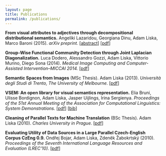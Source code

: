 ```yaml
---
layout: page
title: Publications
permalink: /publications/
---
```

**From visual attributes to adjectives through decompositional 
distributional semantics.**
Angeliki Lazaridou, Georgiana Dinu, Adam Liska, Marco Baroni (2015).
*arXiv preprint.*
[[abstract](http://arxiv.org/abs/1501.02714)]
[[pdf](http://arxiv.org/pdf/1501.02714v1)]

**Group-Wise Functional Community Detection through Joint Laplacian 
Diagonalization.**
Luca Dodero, Alessandro Gozzi, Adam Liska, Vittorio Murino, Diego Sona (2014).
*Medical Image Computing and Computer-Assisted Intervention–MICCAI 2014.*
[[pdf](/downloads/publications/dodero_etal_2014.pdf)]

**Semantic Spaces from Images** (MSc Thesis).
Adam Liska (2013). 
*Università degli Studi di Trento, The University of Melbourne.*
[[pdf](/downloads/publications/liska_2013.pdf)]

**VSEM: An open library for visual semantics representation.**
Elia Bruni, Ulisse Bordignon, Adam Liska, Jasper Uijlings, Irina Sergienya.
*Proceedings of the 51st Annual Meeting of the Association for Computational Linguistics: System Demonstrations.*
[[pdf](/downloads/publications/bruni_etal_2013.pdf)]
[[bib](/downloads/publications/bruni_etal_2013.bib)]

**Cleaning of Parallel Texts for Machine Translation** (BSc Thesis).
Adam Liska (2010). 
*Charles University in Prague.*
[[pdf](/downloads/publications/liska_2010.pdf)]

**Evaluating Utility of Data Sources in a Large Parallel Czech-English Corpus CzEng 0.9.**
Ondřej Bojar, Adam Liska, Zdeněk Žabokrtský (2010). 
*Proceedings of the Seventh International Language Resources and Evaluation
(LREC'10).*
[[pdf](/downloads/publications/bojar_etal_2010.pdf)]
